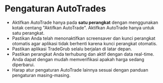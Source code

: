 # **Pengaturan AutoTrades**

- Aktifkan AutoTrade hanya pada **satu perangkat** dengan menggunakan kotak centang "Aktifkan AutoTrade". Aktifkan AutoTrade hanya untuk satu perangkat.
- Pastikan Anda telah menonaktifkan screensaver dan kunci perangkat otomatis agar aplikasi tidak berhenti karena kunci perangkat otomatis.
- Pastikan aplikasi TradeGrub selalu berjalan di latar depan.
- Pastikan perangkat Anda terhubung dan aktif dengan data real-time. Anda dapat dengan mudah memverifikasi apakah harga sedang diperbarui.
- Harap atur pengaturan AutoTrade lainnya sesuai dengan panduan pengaturan masing-masing.

